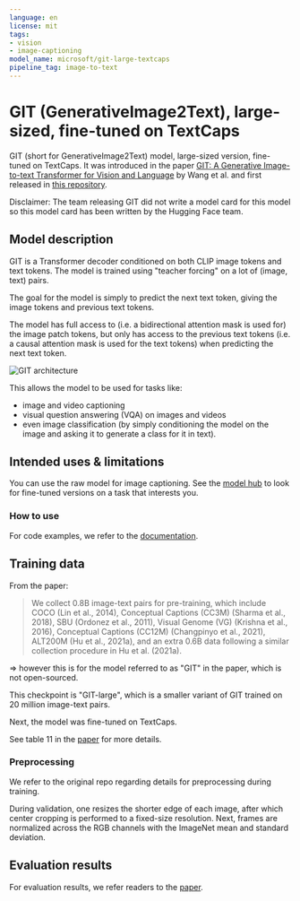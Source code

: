 ```yaml
---
language: en
license: mit
tags:
- vision
- image-captioning
model_name: microsoft/git-large-textcaps
pipeline_tag: image-to-text
---
```


# GIT (GenerativeImage2Text), large-sized, fine-tuned on TextCaps

GIT (short for GenerativeImage2Text) model, large-sized version, fine-tuned on TextCaps. It was introduced in the paper [GIT: A Generative Image-to-text Transformer for Vision and Language](https://arxiv.org/abs/2205.14100) by Wang et al. and first released in [this repository](https://github.com/microsoft/GenerativeImage2Text).

Disclaimer: The team releasing GIT did not write a model card for this model so this model card has been written by the Hugging Face team.

## Model description

GIT is a Transformer decoder conditioned on both CLIP image tokens and text tokens. The model is trained using "teacher forcing" on a lot of (image, text) pairs.

The goal for the model is simply to predict the next text token, giving the image tokens and previous text tokens.

The model has full access to (i.e. a bidirectional attention mask is used for) the image patch tokens, but only has access to the previous text tokens (i.e. a causal attention mask is used for the text tokens) when predicting the next text token.

![GIT architecture](https://huggingface.co/datasets/huggingface/documentation-images/resolve/main/transformers/model_doc/git_architecture.jpg)

This allows the model to be used for tasks like:

- image and video captioning
- visual question answering (VQA) on images and videos
- even image classification (by simply conditioning the model on the image and asking it to generate a class for it in text).

## Intended uses & limitations

You can use the raw model for image captioning. See the [model hub](https://huggingface.co/models?search=microsoft/git) to look for
fine-tuned versions on a task that interests you.

### How to use

For code examples, we refer to the [documentation](https://huggingface.co/transformers/main/model_doc/git.html).

## Training data

From the paper:

> We collect 0.8B image-text pairs for pre-training, which include COCO (Lin et al., 2014), Conceptual Captions
(CC3M) (Sharma et al., 2018), SBU (Ordonez et al., 2011), Visual Genome (VG) (Krishna et al., 2016),
Conceptual Captions (CC12M) (Changpinyo et al., 2021), ALT200M (Hu et al., 2021a), and an extra 0.6B
data following a similar collection procedure in Hu et al. (2021a).

=> however this is for the model referred to as "GIT" in the paper, which is not open-sourced.

This checkpoint is "GIT-large", which is a smaller variant of GIT trained on 20 million image-text pairs.

Next, the model was fine-tuned on TextCaps.

See table 11 in the [paper](https://arxiv.org/abs/2205.14100) for more details.

### Preprocessing

We refer to the original repo regarding details for preprocessing during training.

During validation, one resizes the shorter edge of each image, after which center cropping is performed to a fixed-size resolution. Next, frames are normalized across the RGB channels with the ImageNet mean and standard deviation.

## Evaluation results

For evaluation results, we refer readers to the [paper](https://arxiv.org/abs/2205.14100).